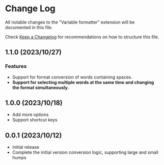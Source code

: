 # Change Log

All notable changes to the "Variable formatter" extension will be documented in this file.

Check [Keep a Changelog](http://keepachangelog.com/) for recommendations on how to structure this file.

## 1.1.0 (2023/10/27)

### Features

- Support for format conversion of words containing spaces.
- **Support for selecting multiple words at the same time and changing the format simultaneously.**

## 1.0.0 (2023/10/18)

- Add more options
- Support shortcut keys

## 0.0.1 (2023/10/12)

- Initial release
- Complete the initial version conversion logic, supporting large and small humps
